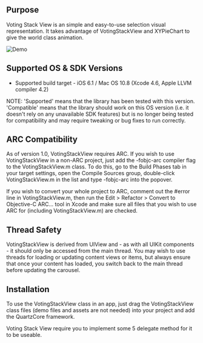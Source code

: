 Purpose
--------------
Voting Stack View is an simple and easy-to-use selection visual representation. It takes advantage of VotingStackView and XYPieChart to give the world class animation.

![Demo](https://raw.github.com/tagged/ios-voting-stack/master/VotingStack/selection.gif "Demo")

Supported OS & SDK Versions
-----------------------------

* Supported build target - iOS 6.1 / Mac OS 10.8 (Xcode 4.6, Apple LLVM compiler 4.2)

NOTE: 'Supported' means that the library has been tested with this version. 'Compatible' means that the library should work on this OS version (i.e. it doesn't rely on any unavailable SDK features) but is no longer being tested for compatibility and may require tweaking or bug fixes to run correctly.


ARC Compatibility
------------------

As of version 1.0, VotingStackView requires ARC. If you wish to use VotingStackView in a non-ARC project, just add the -fobjc-arc compiler flag to the VotingStackView.m class. To do this, go to the Build Phases tab in your target settings, open the Compile Sources group, double-click VotingStackView.m in the list and type -fobjc-arc into the popover.

If you wish to convert your whole project to ARC, comment out the #error line in VotingStackView.m, then run the Edit > Refactor > Convert to Objective-C ARC... tool in Xcode and make sure all files that you wish to use ARC for (including VotingStackView.m) are checked.


Thread Safety
--------------

VotingStackView is derived from UIView and - as with all UIKit components - it should only be accessed from the main thread. You may wish to use threads for loading or updating content views or items, but always ensure that once your content has loaded, you switch back to the main thread before updating the carousel.


Installation
--------------

To use the VotingStackView class in an app, just drag the VotingStackView class files (demo files and assets are not needed) into your project and add the QuartzCore framework.

Voting Stack View require you to implement some 5 delegate method for it to be useable.



